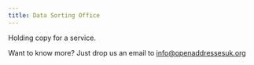 ```yaml
---
title: Data Sorting Office
---
```


Holding copy for a service.

Want to know more? Just drop us an email to [info@openaddressesuk.org](mailto:info@openaddressesuk.org)